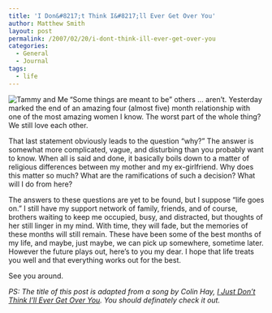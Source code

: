 ```yaml
---
title: 'I Don&#8217;t Think I&#8217;ll Ever Get Over You'
author: Matthew Smith
layout: post
permalink: /2007/02/20/i-dont-think-ill-ever-get-over-you
categories:
  - General
  - Journal
tags:
  - life
---
```

<img src="http://digivation.net/wp-content/uploads/2007/02/img_1142.jpg" alt="Tammy and Me" align="left" />&#8220;Some things are meant to be&#8221; others &#8230; aren&#8217;t. Yesterday marked the end of an amazing four (almost five) month relationship with one of the most amazing women I know. The worst part of the whole thing? We still love each other.

That last statement obviously leads to the question &#8220;why?&#8221; The answer is somewhat more complicated, vague, and disturbing than you probably want to know. When all is said and done, it basically boils down to a matter of religious differences between my mother and my ex-girlfriend. Why does this matter so much? What are the ramifications of such a decision? What will I do from here?

The answers to these questions are yet to be found, but I suppose &#8220;life goes on.&#8221; I still have my support network of family, friends, and of course, brothers waiting to keep me occupied, busy, and distracted, but thoughts of her still linger in my mind. With time, they will fade, but the memories of these months will still remain. These have been some of the best months of my life, and maybe, just maybe, we can pick up somewhere, sometime later. However the future plays out, here&#8217;s to you my dear. I hope that life treats you well and that everything works out for the best.

See you around.

*PS: The title of this post is adapted from a song by Colin Hay, [I Just Don&#8217;t Think I&#8217;ll Ever Get Over You][1]. You should definately check it out.*

 [1]: http://www.youtube.com/watch?v=LefJy6ieyuY